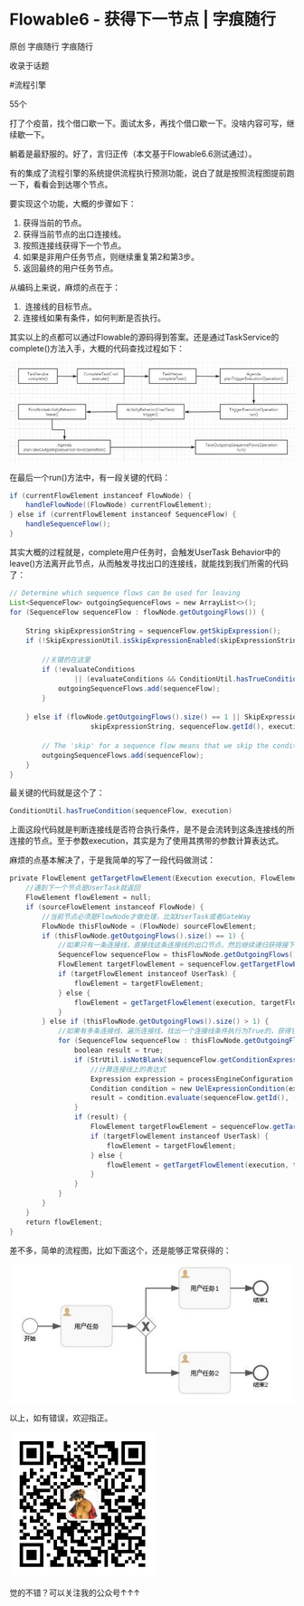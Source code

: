 # Flowable6 - 获得下一节点 | 字痕随行
原创 字痕随行 字痕随行

收录于话题

#流程引擎

55个

打了个疫苗，找个借口歇一下。面试太多，再找个借口歇一下。没啥内容可写，继续歇一下。

躺着是最舒服的。好了，言归正传（本文基于Flowable6.6测试通过）。

有的集成了流程引擎的系统提供流程执行预测功能，说白了就是按照流程图提前跑一下，看看会到达哪个节点。

要实现这个功能，大概的步骤如下：

1. 获得当前的节点。
2. 获得当前节点的出口连接线。
3. 按照连接线获得下一个节点。
4. 如果是非用户任务节点，则继续重复第2和第3步。
5. 返回最终的用户任务节点。

从编码上来说，麻烦的点在于：

1.  连接线的目标节点。
2. 连接线如果有条件，如何判断是否执行。

其实以上的点都可以通过Flowable的源码得到答案。还是通过TaskService的complete()方法入手，大概的代码查找过程如下：

![image](../../images/Flowable6-获得下一节点/640.jpg)

在最后一个run()方法中，有一段关键的代码：

```Java
if (currentFlowElement instanceof FlowNode) {
    handleFlowNode((FlowNode) currentFlowElement);
} else if (currentFlowElement instanceof SequenceFlow) {
    handleSequenceFlow();
}

```
其实大概的过程就是，complete用户任务时，会触发UserTask Behavior中的leave()方法离开此节点，从而触发寻找出口的连接线，就能找到我们所需的代码了：

```Java
// Determine which sequence flows can be used for leaving
List<SequenceFlow> outgoingSequenceFlows = new ArrayList<>();
for (SequenceFlow sequenceFlow : flowNode.getOutgoingFlows()) {

    String skipExpressionString = sequenceFlow.getSkipExpression();
    if (!SkipExpressionUtil.isSkipExpressionEnabled(skipExpressionString, sequenceFlow.getId(), execution, commandContext)) {

        //关键的在这里
        if (!evaluateConditions
                || (evaluateConditions && ConditionUtil.hasTrueCondition(sequenceFlow, execution) && (defaultSequenceFlowId == null || !defaultSequenceFlowId.equals(sequenceFlow.getId())))) {
            outgoingSequenceFlows.add(sequenceFlow);
        }

    } else if (flowNode.getOutgoingFlows().size() == 1 || SkipExpressionUtil.shouldSkipFlowElement(
                    skipExpressionString, sequenceFlow.getId(), execution, commandContext)) {

        // The 'skip' for a sequence flow means that we skip the condition, not the sequence flow.
        outgoingSequenceFlows.add(sequenceFlow);
    }
}

```
最关键的代码就是这个了：

```Java
ConditionUtil.hasTrueCondition(sequenceFlow, execution)

```
上面这段代码就是判断连接线是否符合执行条件，是不是会流转到这条连接线的所连接的节点。至于参数execution，其实是为了使用其携带的参数计算表达式。

麻烦的点基本解决了，于是我简单的写了一段代码做测试：

```Java
private FlowElement getTargetFlowElement(Execution execution, FlowElement sourceFlowElement) {
    //遇到下一个节点是UserTask就返回
    FlowElement flowElement = null;
    if (sourceFlowElement instanceof FlowNode) {
        //当前节点必须是FlowNode才做处理，比如UserTask或者GateWay
        FlowNode thisFlowNode = (FlowNode) sourceFlowElement;
        if (thisFlowNode.getOutgoingFlows().size() == 1) {
            //如果只有一条连接线，直接找这条连接线的出口节点，然后继续递归获得接下来的节点
            SequenceFlow sequenceFlow = thisFlowNode.getOutgoingFlows().get(0);
            FlowElement targetFlowElement = sequenceFlow.getTargetFlowElement();
            if (targetFlowElement instanceof UserTask) {
                flowElement = targetFlowElement;
            } else {
                flowElement = getTargetFlowElement(execution, targetFlowElement);
            }
        } else if (thisFlowNode.getOutgoingFlows().size() > 1) {
            //如果有多条连接线，遍历连接线，找出一个连接线条件执行为True的，获得它的出口节点
            for (SequenceFlow sequenceFlow : thisFlowNode.getOutgoingFlows()) {
                boolean result = true;
                if (StrUtil.isNotBlank(sequenceFlow.getConditionExpression())) {
                    //计算连接线上的表达式
                    Expression expression = processEngineConfiguration.getExpressionManager().createExpression(sequenceFlow.getConditionExpression());
                    Condition condition = new UelExpressionCondition(expression);
                    result = condition.evaluate(sequenceFlow.getId(), (ExecutionEntity) execution);
                }
                if (result) {
                    FlowElement targetFlowElement = sequenceFlow.getTargetFlowElement();
                    if (targetFlowElement instanceof UserTask) {
                        flowElement = targetFlowElement;
                    } else {
                        flowElement = getTargetFlowElement(execution, targetFlowElement);
                    }
                }
            }
        }
    }
    return flowElement;
}

```
差不多，简单的流程图，比如下面这个，还是能够正常获得的：

![image](../../images/Flowable6-获得下一节点/640_2.jpg)

以上，如有错误，欢迎指正。

![image](../../images/公众号.jpg)

觉的不错？可以关注我的公众号↑↑↑